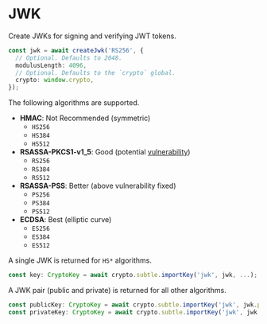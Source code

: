 # JWK

Create JWKs for signing and verifying JWT tokens.

```ts
const jwk = await createJwk('RS256', {
  // Optional. Defaults to 2048.
  modulusLength: 4096,
  // Optional. Defaults to the `crypto` global.
  crypto: window.crypto,
});
```

The following algorithms are supported.

- **HMAC**: Not Recommended (symmetric)
  - `HS256`
  - `HS384`
  - `HS512`
- **RSASSA-PKCS1-v1_5**: Good (potential [vulnerability](https://www.cvedetails.com/cve/CVE-2020-20949/))
  - `RS256`
  - `RS384`
  - `RS512`
- **RSASSA-PSS**: Better (above vulnerability fixed)
  - `PS256`
  - `PS384`
  - `PS512`
- **ECDSA**: Best (elliptic curve)
  - `ES256`
  - `ES384`
  - `ES512`

A single JWK is returned for `HS*` algorithms.

```ts
const key: CryptoKey = await crypto.subtle.importKey('jwk', jwk, ...);
```

A JWK pair (public and private) is returned for all other algorithms.

```ts
const publicKey: CryptoKey = await crypto.subtle.importKey('jwk', jwk.public, ...);
const privateKey: CryptoKey = await crypto.subtle.importKey('jwk', jwk.private, ...);
```
